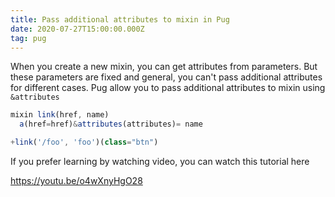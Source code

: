 ```yaml
---
title: Pass additional attributes to mixin in Pug
date: 2020-07-27T15:00:00.000Z
tag: pug
---
```


When you create a new mixin, you can get attributes from parameters. But these parameters are fixed and general, you can't pass additional attributes for different cases. Pug allow you to pass additional attributes to mixin using `&attributes`

```javascript
mixin link(href, name)
  a(href=href)&attributes(attributes)= name

+link('/foo', 'foo')(class="btn")
```

If you prefer learning by watching video, you can watch this tutorial here

https://youtu.be/o4wXnyHgO28
